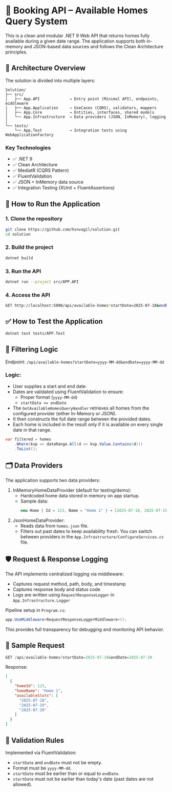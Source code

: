 # 🏡 Booking API – Available Homes Query System
This is a clean and modular .NET 9 Web API that returns homes fully available during a given date range. The application supports both in-memory and JSON-based data sources and follows the Clean Architecture principles.

## 🧱 Architecture Overview
The solution is divided into multiple layers:
```pgsql
Solution/
├── src/
│   ├── App.API             → Entry point (Minimal API), endpoints, middleware
│   ├── App.Application     → UseCases (CQRS), validators, mappers
│   ├── App.Core            → Entities, interfaces, shared models
│   └── App.Infrastructure  → Data providers (JSON, InMemory), logging
│
└── tests/
    └── App.Test            → Integration tests using WebApplicationFactory
```
### Key Technologies
* ✅ .NET 9
* ✅ Clean Architecture
* ✅ MediatR (CQRS Pattern)
* ✅ FluentValidation
* ✅ JSON + InMemory data source
* ✅ Integration Testing (XUnit + FluentAssertions)

## 🚀 How to Run the Application

### 1. Clone the repository

```bash
git clone https://github.com/hsnvagil/solution.git
cd solution
```

### 2. Build the project

```bash
dotnet build
```

### 3. Run the API

```bash
dotnet run --project src/APP.API
```

### 4. Access the API

```bash
GET http://localhost:5000/api/available-homes?startDate=2025-07-18&endDate=2025-07-20
```

## ✅ How to Test the Application

```bash
dotnet test tests/APP.Test
```

## 🔎 Filtering Logic
Endpoint: 
`/api/available-homes?startDate=yyyy-MM-dd&endDate=yyyy-MM-dd`

### Logic:
* User supplies a start and end date.
* Dates are validated using FluentValidation to ensure:
  * Proper format (`yyyy-MM-dd`)
  * `startData <= endDate`
* The `GetAvailableHomesQueryHandler` retrieves all homes from the configured provider (either In-Memory or JSON).
* It then constructs the full date range between the provided dates.
* Each home is included in the result only if it is available on every single date in that range.
```csharp
var filtered = homes
    .Where(kvp => dateRange.All(d => kvp.Value.Contains(d)))
    .ToList();
```

## 🗂️ Data Providers
The application supports two data providers:
1. InMemoryHomeDataProvider (default for testing/demo):
   * Hardcoded home data stored in memory on app startup.
   * Sample data:
     ```csharp
     new Home { Id = 123, Name = "Home 1" } → [2025-07-18, 2025-07-19, 2025-07-20]
     ```
2. JsonHomeDataProvider:
   * Reads data from `homes.json` file.
   * Filters out past dates to keep availability fresh.
You can switch between providers in the `App.Infrastructure/ConfigureServices.cs` file.

## 🛡️ Request & Response Logging
The API implements centralized logging via middleware:
* Captures request method, path, body, and timestamp
* Captures response body and status code
* Logs are written using `RequestResponseLogger` in `App.Infrastructure.Logger`

Pipeline setup in `Program.cs`:
```csharp
app.UseMiddleware<RequestResponseLoggerMiddleware>();
```
This provides full transparency for debugging and monitoring API behavior.


## 📂 Sample Request
```h
GET /api/available-homes?startDate=2025-07-18&endDate=2025-07-20
```
Response: 
```json
[
  {
    "homeId": 123,
    "homeName": "Home 1",
    "availableSlots": [
      "2025-07-18",
      "2025-07-19",
      "2025-07-20"
    ]
  }
]
```

## 🧪 Validation Rules
Implemented via FluentValidation:
* `startDate` and `endDate` must not be empty.
* Format must be `yyyy-MM-dd`.
* `startDate` must be earlier than or equal to `endDate`.
* `startDate` must not be earlier than today's date (past dates are not allowed).
